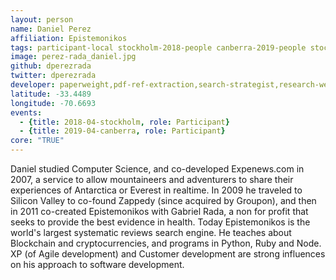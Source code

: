```yaml
---
layout: person
name: Daniel Perez
affiliation: Epistemonikos
tags: participant-local stockholm-2018-people canberra-2019-people stockholm-2018-local canberra-2019-local
image: perez-rada_daniel.jpg
github: dperezrada
twitter: dperezrada
developer: paperweight,pdf-ref-extraction,search-strategist,research-weaving
latitude: -33.4489
longitude: -70.6693
events:
  - {title: 2018-04-stockholm, role: Participant}
  - {title: 2019-04-canberra, role: Participant}
core: "TRUE"
---
```

Daniel studied Computer Science, and co-developed Expenews.com in 2007, a service to allow mountaineers and adventurers to share their experiences of Antarctica or Everest in realtime. In 2009 he traveled to Silicon Valley to co-found Zappedy (since acquired by Groupon), and then in 2011 co-created Epistemonikos with Gabriel Rada, a non for profit that seeks to provide the best evidence in health. Today Epistemonikos is the world's largest systematic reviews search engine. He teaches about Blockchain and cryptocurrencies, and programs in Python, Ruby and Node. XP (of Agile development) and Customer development are strong influences on his approach to software development.